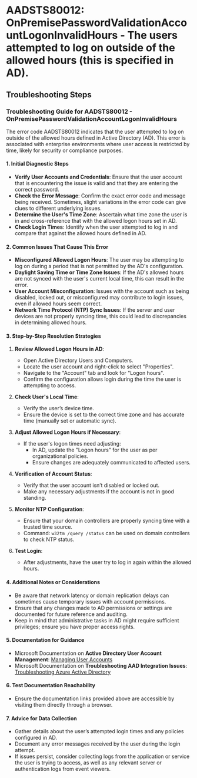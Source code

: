 
# AADSTS80012: OnPremisePasswordValidationAccountLogonInvalidHours - The users attempted to log on outside of the allowed hours (this is specified in AD).


## Troubleshooting Steps
### Troubleshooting Guide for AADSTS80012 - OnPremisePasswordValidationAccountLogonInvalidHours

The error code AADSTS80012 indicates that the user attempted to log on outside of the allowed hours defined in Active Directory (AD). This error is associated with enterprise environments where user access is restricted by time, likely for security or compliance purposes.

#### 1. Initial Diagnostic Steps
- **Verify User Accounts and Credentials**: Ensure that the user account that is encountering the issue is valid and that they are entering the correct password.
- **Check the Error Message**: Confirm the exact error code and message being received. Sometimes, slight variations in the error code can give clues to different underlying issues.
- **Determine the User's Time Zone**: Ascertain what time zone the user is in and cross-reference that with the allowed logon hours set in AD. 
- **Check Login Times**: Identify when the user attempted to log in and compare that against the allowed hours defined in AD.

#### 2. Common Issues That Cause This Error
- **Misconfigured Allowed Logon Hours**: The user may be attempting to log on during a period that is not permitted by the AD's configuration.
- **Daylight Saving Time or Time Zone Issues**: If the AD's allowed hours are not synced with the user's current local time, this can result in the error.
- **User Account Misconfiguration**: Issues with the account such as being disabled, locked out, or misconfigured may contribute to login issues, even if allowed hours seem correct.
- **Network Time Protocol (NTP) Sync Issues**: If the server and user devices are not properly syncing time, this could lead to discrepancies in determining allowed hours.

#### 3. Step-by-Step Resolution Strategies
1. **Review Allowed Logon Hours in AD**:
   - Open Active Directory Users and Computers.
   - Locate the user account and right-click to select "Properties".
   - Navigate to the "Account" tab and look for "Logon hours".
   - Confirm the configuration allows login during the time the user is attempting to access.

2. **Check User's Local Time**:
   - Verify the user’s device time.
   - Ensure the device is set to the correct time zone and has accurate time (manually set or automatic sync).

3. **Adjust Allowed Logon Hours if Necessary**:
   - If the user's logon times need adjusting:
     - In AD, update the "Logon hours" for the user as per organizational policies.
     - Ensure changes are adequately communicated to affected users.

4. **Verification of Account Status**:
   - Verify that the user account isn’t disabled or locked out.
   - Make any necessary adjustments if the account is not in good standing.

5. **Monitor NTP Configuration**:
   - Ensure that your domain controllers are properly syncing time with a trusted time source.
   - Command: `w32tm /query /status` can be used on domain controllers to check NTP status.

6. **Test Login**:
   - After adjustments, have the user try to log in again within the allowed hours.

#### 4. Additional Notes or Considerations
- Be aware that network latency or domain replication delays can sometimes cause temporary issues with account permissions. 
- Ensure that any changes made to AD permissions or settings are documented for future reference and auditing.
- Keep in mind that administrative tasks in AD might require sufficient privileges; ensure you have proper access rights.

#### 5. Documentation for Guidance
- Microsoft Documentation on **Active Directory User Account Management**: [Managing User Accounts](https://docs.microsoft.com/en-us/windows-server/identity/ad-ds/manage/user-management)
- Microsoft Documentation on **Troubleshooting AAD Integration Issues**: [Troubleshooting Azure Active Directory](https://docs.microsoft.com/en-us/azure/active-directory/hybrid/tshoot-connect-issues)

#### 6. Test Documentation Reachability
- Ensure the documentation links provided above are accessible by visiting them directly through a browser.

#### 7. Advice for Data Collection
- Gather details about the user’s attempted login times and any policies configured in AD.
- Document any error messages received by the user during the login attempt.
- If issues persist, consider collecting logs from the application or service the user is trying to access, as well as any relevant server or authentication logs from event viewers.